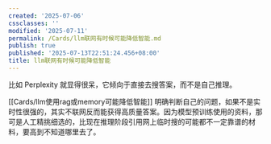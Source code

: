 ```yaml
---
created: '2025-07-06'
cssclasses: ''
modified: '2025-07-11'
permalink: /Cards/llm联网有时候可能降低智能.md
publish: true
published: '2025-07-13T22:51:24.456+08:00'
title: llm联网有时候可能降低智能
---
```

比如 Perplexity 就显得很呆，它倾向于直接去搜答案，而不是自己推理。

[[Cards/llm使用rag或memory可能降低智能]]
明确判断自己的问题，如果不是实时性很强的，其实不联网反而能获得高质量答案。因为模型预训练使用的资料，那可是人工精挑细选的，比现在推理阶段引用网上临时搜的可能都不一定靠谱的材料，要高到不知道哪里去了。
